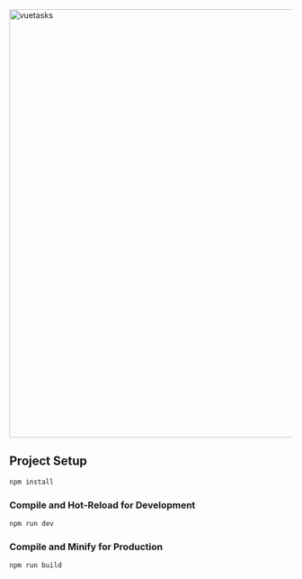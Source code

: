
<img width="761" alt="vuetasks" src="https://github.com/camilla-westin/VueTasks/assets/5926916/fcac1777-1fb5-4fff-9145-e2549381e04c">


## Project Setup

```sh
npm install
```

### Compile and Hot-Reload for Development

```sh
npm run dev
```

### Compile and Minify for Production

```sh
npm run build
```
